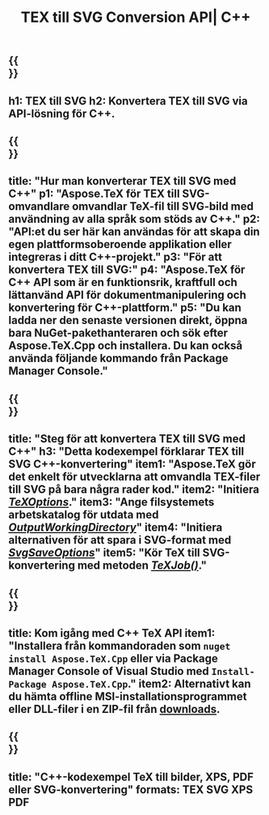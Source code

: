 ﻿---
translation: true
template: /_templates/_conversion-child-cpp.md
title: TEX till SVG Conversion API| C++
description: TeX till SVG-konverteringsfunktionalitet. Integrera detta lokala C++-bibliotek i ditt projekt eller använd plattformsoberoende applikationer för att konvertera TeX till SVG.
keywords: tex till svg api cpp, tex2svg integrera c++
url: /cpp/conversion/tex-to-svg/
family: tex
platformtag: cpp
feature: conversion
informat: TEX
outformat: SVG
otherformats: BMP PNG JPEG TIFF PDF XPS
---

{{<section banner>}}
---
h1: TEX till SVG
h2: Konvertera TEX till SVG via API-lösning för C++.
---

{{<section overview>}}
---
title: "Hur man konverterar TEX till SVG med C++"
p1: "Aspose.TeX för TEX till SVG-omvandlare omvandlar TeX-fil till SVG-bild med användning av alla språk som stöds av C++."
p2: "API:et du ser här kan användas för att skapa din egen plattformsoberoende applikation eller integreras i ditt C++-projekt."
p3: "För att konvertera TEX till SVG:"
p4: "Aspose.TeX för C++ API som är en funktionsrik, kraftfull och lättanvänd API för dokumentmanipulering och konvertering för C++-plattform."
p5: "Du kan ladda ner den senaste versionen direkt, öppna bara NuGet-pakethanteraren och sök efter Aspose.TeX.Cpp och installera. Du kan också använda följande kommando från Package Manager Console."
---

{{<section feature1>}}
---
title: "Steg för att konvertera TEX till SVG med C++"
h3: "Detta kodexempel förklarar TEX till SVG C++-konvertering"
item1: "Aspose.TeX gör det enkelt för utvecklarna att omvandla TEX-filer till SVG på bara några rader kod."
item2: "Initiera [*TeXOptions*](https://reference.aspose.com/tex/cpp/class/aspose.te_x.te_x_options)."
item3: "Ange filsystemets arbetskatalog för utdata med [*OutputWorkingDirectory*](https://reference.aspose.com/tex/cpp/class/aspose.te_x.te_x_options#aa4f4ea6dab7db5ba1b40800495f16f63)"
item4: "Initiera alternativen för att spara i SVG-format med [*SvgSaveOptions*](https://reference.aspose.com/tex/cpp/class/aspose.te_x.presentation.image.svg_save_options)"
item5: "Kör TeX till SVG-konvertering med metoden [*TeXJob()*](https://reference.aspose.com/tex/cpp/class/aspose.te_x.te_x_job)."
---

{{<section feature2>}}
---
title: Kom igång med C++ TeX API
item1: "Installera från kommandoraden som ```nuget install Aspose.TeX.Cpp``` eller via Package Manager Console of Visual Studio med ```Install-Package Aspose.TeX.Cpp```."
item2: Alternativt kan du hämta offline MSI-installationsprogrammet eller DLL-filer i en ZIP-fil från [downloads](https://releases.aspose.com/tex/cpp).
---

{{<section widget>}}
---
title: "C++-kodexempel TeX till bilder, XPS, PDF eller SVG-konvertering"
formats: TEX SVG XPS PDF
---
